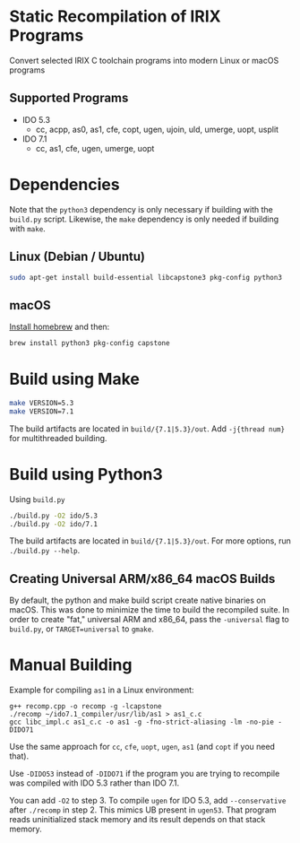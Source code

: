 # Static Recompilation of IRIX Programs
Convert selected IRIX C toolchain programs into modern Linux or macOS programs

## Supported Programs
* IDO 5.3
  * cc, acpp, as0, as1, cfe, copt, ugen, ujoin, uld, umerge, uopt, usplit
* IDO 7.1
  * cc, as1, cfe, ugen, umerge, uopt

# Dependencies
Note that the `python3` dependency is only necessary if building with the `build.py` script. 
Likewise, the `make` dependency is only needed if building with `make`.

## Linux (Debian / Ubuntu)
```bash
sudo apt-get install build-essential libcapstone3 pkg-config python3
```

## macOS
[Install homebrew](https://brew.sh/) and then:
```bash
brew install python3 pkg-config capstone
```

# Build using Make
```bash
make VERSION=5.3
make VERSION=7.1
```
The build artifacts are located in `build/{7.1|5.3}/out`. Add `-j{thread num}` for multithreaded building.

# Build using Python3
Using `build.py`
```bash
./build.py -O2 ido/5.3
./build.py -O2 ido/7.1
```
The build artifacts are located in `build/{7.1|5.3}/out`. For more options, run `./build.py --help`.

## Creating Universal ARM/x86_64 macOS Builds
By default, the python and make build script create native binaries on macOS. This was done to minimize the time to build the recompiled suite.
In order to create "fat," universal ARM and x86_64, pass the `-universal` flag to `build.py`, or `TARGET=universal` to `gmake`.

# Manual Building

Example for compiling `as1` in a Linux environment:

```
g++ recomp.cpp -o recomp -g -lcapstone
./recomp ~/ido7.1_compiler/usr/lib/as1 > as1_c.c
gcc libc_impl.c as1_c.c -o as1 -g -fno-strict-aliasing -lm -no-pie -DIDO71
```

Use the same approach for `cc`, `cfe`, `uopt`, `ugen`, `as1` (and `copt` if you need that).

Use `-DIDO53` instead of `-DIDO71` if the program you are trying to recompile was compiled with IDO 5.3 rather than IDO 7.1.

You can add `-O2` to step 3. To compile `ugen` for IDO 5.3, add `--conservative` after `./recomp` in step 2. This mimics UB present in `ugen53`. That program reads uninitialized stack memory and its result depends on that stack memory.
